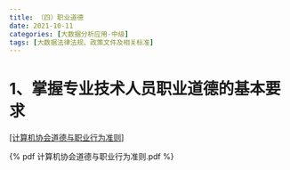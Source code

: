 ```yaml
---
title: （四）职业道德
date: 2021-10-11
categories: [大数据分析应用-中级]
tags: [大数据法律法规、政策文件及相关标准]
---
```


# 1、掌握专业技术人员职业道德的基本要求

[[计算机协会道德与职业行为准则]](./计算机协会道德与职业行为准则.pdf)

{% pdf 计算机协会道德与职业行为准则.pdf %}